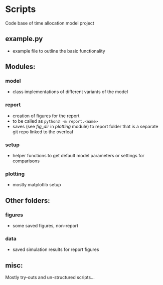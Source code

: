# Scripts

Code base of time allocation model project

## example.py
- example file to outline the basic functionality

## Modules:

### model
- class implementations of different variants of the model

### report
- creation of figures for the report
- to be called as `python3 -m report.<name>`
- saves (see *fig_dir* in *plotting* module) to report folder that is a separate git repo linked to the overleaf

### setup
- helper functions to get default model parameters or settings for comparisons

### plotting
- mostly matplotlib setup

## Other folders:

### figures
- some saved figures, non-report

### data
- saved simulation results for report figures

## misc:
Mostly try-outs and un-structured scripts...
